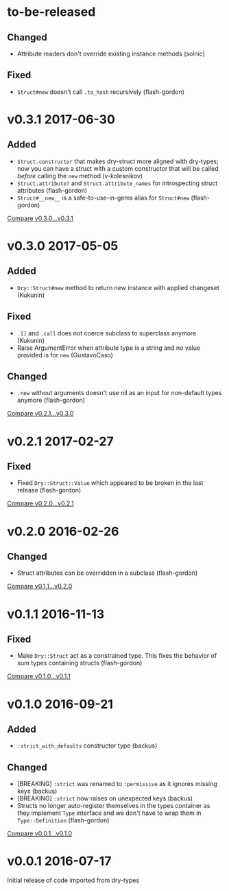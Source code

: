 # to-be-released

## Changed

* Attribute readers don't override existing instance methods (solnic)

## Fixed

* `Struct#new` doesn't call `.to_hash` recursively (flash-gordon)

# v0.3.1 2017-06-30

## Added

* `Struct.constructor` that makes dry-struct more aligned with dry-types; now you can have a struct with a custom constructor that will be called _before_ calling the `new` method (v-kolesnikov)
* `Struct.attribute?` and `Struct.attribute_names` for introspecting struct attributes (flash-gordon)
* `Struct#__new__` is a safe-to-use-in-gems alias for `Struct#new` (flash-gordon)

[Compare v0.3.0...v0.3.1](https://github.com/dry-rb/dry-struct/compare/v0.3.0...v0.3.1)

# v0.3.0 2017-05-05

## Added

* `Dry::Struct#new` method to return new instance with applied changeset (Kukunin)

## Fixed

* `.[]` and `.call` does not coerce subclass to superclass anymore (Kukunin)
* Raise ArgumentError when attribute type is a string and no value provided is for `new` (GustavoCaso)

## Changed

* `.new` without arguments doesn't use nil as an input for non-default types anymore (flash-gordon)

[Compare v0.2.1...v0.3.0](https://github.com/dry-rb/dry-struct/compare/v0.2.1...v0.3.0)

# v0.2.1 2017-02-27

## Fixed

* Fixed `Dry::Struct::Value` which appeared to be broken in the last release (flash-gordon)

[Compare v0.2.0...v0.2.1](https://github.com/dry-rb/dry-struct/compare/v0.2.0...v0.2.1)

# v0.2.0 2016-02-26

## Changed

* Struct attributes can be overridden in a subclass (flash-gordon)

[Compare v0.1.1...v0.2.0](https://github.com/dry-rb/dry-struct/compare/v0.1.1...v0.2.0)

# v0.1.1 2016-11-13

## Fixed

* Make `Dry::Struct` act as a constrained type. This fixes the behavior of sum types containing structs (flash-gordon)

[Compare v0.1.0...v0.1.1](https://github.com/dry-rb/dry-struct/compare/v0.1.0...v0.1.1)

# v0.1.0 2016-09-21

## Added

* `:strict_with_defaults` constructor type (backus)

## Changed

* [BREAKING] `:strict` was renamed to `:permissive` as it ignores missing keys (backus)
* [BREAKING] `:strict` now raises on unexpected keys (backus)
* Structs no longer auto-register themselves in the types container as they implement `Type` interface and we don't have to wrap them in `Type::Definition` (flash-gordon)

[Compare v0.0.1...v0.1.0](https://github.com/dry-rb/dry-struct/compare/v0.0.1...v0.1.0)

# v0.0.1 2016-07-17

Initial release of code imported from dry-types
